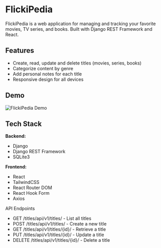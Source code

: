 # FlickiPedia

FlickiPedia is a web application for managing and tracking your favorite movies, TV series, and books. Built with Django REST Framework and React.

## Features

- Create, read, update and delete titles (movies, series, books)
- Categorize content by genre
- Add personal notes for each title
- Responsive design for all devices

## Demo

![FlickiPedia Demo](https://youtu.be/oYrjKEgPes8)

## Tech Stack

**Backend:**
- Django
- Django REST Framework
- SQLite3

**Frontend:**
- React
- TailwindCSS
- React Router DOM
- React Hook Form
- Axios

API Endpoints
- GET /titles/api/v1/titles/ - List all titles
- POST /titles/api/v1/titles/ - Create a new title
- GET /titles/api/v1/titles/{id}/ - Retrieve a title
- PUT /titles/api/v1/titles/{id}/ - Update a title
- DELETE /titles/api/v1/titles/{id}/ - Delete a title